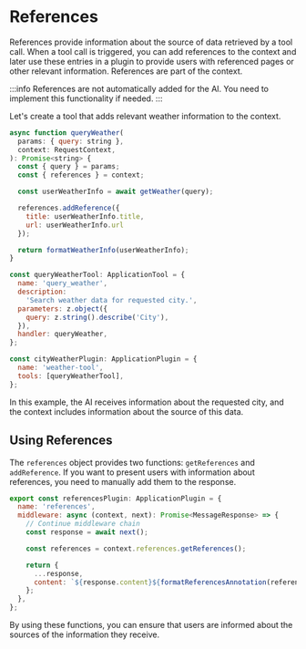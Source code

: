 # References

References provide information about the source of data retrieved by a tool call.
When a tool call is triggered, you can add references to the context and later use these entries in a plugin to provide users with referenced pages or other relevant information. References are part of the context.

:::info
References are not automatically added for the AI. You need to implement this functionality if needed.
:::

Let's create a tool that adds relevant weather information to the context.

```js
async function queryWeather(
  params: { query: string },
  context: RequestContext,
): Promise<string> {
  const { query } = params;
  const { references } = context;

  const userWeatherInfo = await getWeather(query);

  references.addReference({
    title: userWeatherInfo.title,
    url: userWeatherInfo.url
  });

  return formatWeatherInfo(userWeatherInfo);
}

const queryWeatherTool: ApplicationTool = {
  name: 'query_weather',
  description:
    'Search weather data for requested city.',
  parameters: z.object({
    query: z.string().describe('City'),
  }),
  handler: queryWeather,
};

const cityWeatherPlugin: ApplicationPlugin = {
  name: 'weather-tool',
  tools: [queryWeatherTool],
};
```

In this example, the AI receives information about the requested city, and the context includes information about the source of this data.

## Using References

The `references` object provides two functions: `getReferences` and `addReference`.
If you want to present users with information about references, you need to manually add them to the response.

```js
export const referencesPlugin: ApplicationPlugin = {
  name: 'references',
  middleware: async (context, next): Promise<MessageResponse> => {
    // Continue middleware chain
    const response = await next();

    const references = context.references.getReferences();

    return {
      ...response,
      content: `${response.content}${formatReferencesAnnotation(references)}`,
    };
  },
};
```

By using these functions, you can ensure that users are informed about the sources of the information they receive.
